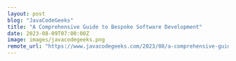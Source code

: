 ```yaml
---
layout: post
blog: "JavaCodeGeeks"
title: "A Comprehensive Guide to Bespoke Software Development"
date: 2023-08-09T07:00:00Z
image: images/javacodegeeks.png
remote_url: "https://www.javacodegeeks.com/2023/08/a-comprehensive-guide-to-bespoke-software-development.html"
---
```

